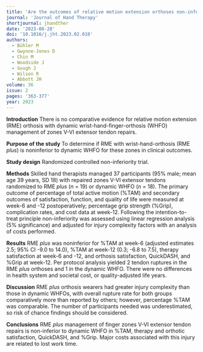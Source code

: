 ```yaml
---
title: 'Are the outcomes of relative motion extension orthoses non-inferior and cost-effective compared with dynamic extension orthoses for management of zones V-VI finger extensor tendon repairs: A randomized controlled trial'
journal: 'Journal of Hand Therapy'
shortjournal: jhandther
date: '2023-08-28'
doi: '10.1016/j.jht.2023.02.010'
authors:
  - Bühler M
  - Gwynne-Jones D
  - Chin M
  - Woodside J
  - Gough J
  - Wilson R
  - Abbott JH
volume: 36
issue: 2
pages: '363-377'
year: 2023
---
```

**Introduction**
There is no comparative evidence for relative motion extension (RME) orthosis with dynamic wrist-hand-finger-orthosis (WHFO) management of zones V-VI extensor tendon repairs.

**Purpose of the study**
To determine if RME with wrist-hand-orthosis (RME *plus*) is noninferior to dynamic WHFO for these zones in clinical outcomes.

**Study design**
Randomized controlled non-inferiority trial.

**Methods**
Skilled hand therapists managed 37 participants (95% male; mean age 39 years, SD 18) with repaired zones V-VI extensor tendons randomized to RME *plus* (*n* = 19) or dynamic WHFO (*n* = 18). The primary outcome of percentage of total active motion (%TAM) and secondary outcomes of satisfaction, function, and quality of life were measured at week-6 and -12 postoperatively; percentage grip strength (%Grip), complication rates, and cost data at week-12. Following the intention-to-treat principle non-inferiority was assessed using linear regression analysis (5% significance) and adjusted for injury complexity factors with an analysis of costs performed.

**Results**
RME *plus* was noninferior for %TAM at week-6 (adjusted estimates 2.5; 95% CI -9.0 to 14.0), %TAM at week-12 (0.3; -6.8 to 7.5), therapy satisfaction at week-6 and -12, and orthosis satisfaction, QuickDASH, and %Grip at week-12. Per protocol analysis yielded 2 tendon ruptures in the RME *plus* orthoses and 1 in the dynamic WHFO. There were no differences in health system and societal cost, or quality-adjusted life years.

**Discussion**
RME *plus* orthosis wearers had greater injury complexity than those in dynamic WHFOs, with overall rupture rate for both groups comparatively more than reported by others; however, percentage %TAM was comparable. The number of participants needed was underestimated, so risk of chance findings should be considered.

**Conclusions**
RME *plus* management of finger zones V-VI extensor tendon repairs is non-inferior to dynamic WHFO in %TAM, therapy and orthotic satisfaction, QuickDASH, and %Grip. Major costs associated with this injury are related to lost work time.

